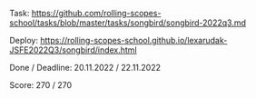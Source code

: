 Task: https://github.com/rolling-scopes-school/tasks/blob/master/tasks/songbird/songbird-2022q3.md

Deploy: https://rolling-scopes-school.github.io/lexarudak-JSFE2022Q3/songbird/index.html

Done / Deadline: 20.11.2022 / 22.11.2022

Score: 270 / 270
